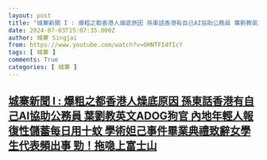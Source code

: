 ```yaml
---
layout: post
title: "城寨新聞 I : 爆粗之都香港人燥底原因 孫東話香港有自己AI協助公務員 葉劉教英文ADOG狗官 內地年輕人報復性儲蓄每日用十蚊 學術妲己事件畢業典禮致辭女學生代表頻出事 勁！拖喼上富士山"
date: 2024-07-03T15:07:35.000Z
author: 城寨 Singjai
from: https://www.youtube.com/watch?v=OHNTFIdfIcY
tags: [ 城寨 ]
comments: True
categories: [ 城寨 ]
---
```

<!--1720019255000-->
[城寨新聞 I : 爆粗之都香港人燥底原因 孫東話香港有自己AI協助公務員 葉劉教英文ADOG狗官 內地年輕人報復性儲蓄每日用十蚊 學術妲己事件畢業典禮致辭女學生代表頻出事 勁！拖喼上富士山](https://www.youtube.com/watch?v=OHNTFIdfIcY)
------

<div>

</div>
